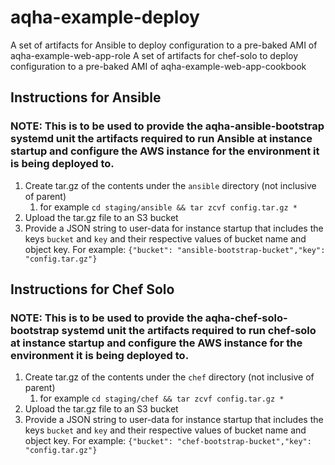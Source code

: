 # aqha-example-deploy
A set of artifacts for Ansible to deploy configuration to a pre-baked AMI of aqha-example-web-app-role
A set of artifacts for chef-solo to deploy configuration to a pre-baked AMI of aqha-example-web-app-cookbook

## Instructions for Ansible
### NOTE:  This is to be used to provide the aqha-ansible-bootstrap systemd unit the artifacts required to run Ansible at instance startup and configure the AWS instance for the environment it is being deployed to.
1. Create tar.gz of the contents under the `ansible` directory (not inclusive of parent)
   1.  for example `cd staging/ansible && tar zcvf config.tar.gz *`
1. Upload the tar.gz file to an S3 bucket
1. Provide a JSON string to user-data for instance startup that includes the keys `bucket` and `key` and their respective values of bucket name and object key.  For example:
    `{"bucket": "ansible-bootstrap-bucket","key": "config.tar.gz"}`

## Instructions for Chef Solo
### NOTE:  This is to be used to provide the aqha-chef-solo-bootstrap systemd unit the artifacts required to run chef-solo at instance startup and configure the AWS instance for the environment it is being deployed to.
1. Create tar.gz of the contents under the `chef` directory (not inclusive of parent)
   1.  for example `cd staging/chef && tar zcvf config.tar.gz *`
1. Upload the tar.gz file to an S3 bucket
1. Provide a JSON string to user-data for instance startup that includes the keys `bucket` and `key` and their respective values of bucket name and object key.  For example:
    `{"bucket": "chef-bootstrap-bucket","key": "config.tar.gz"}`
